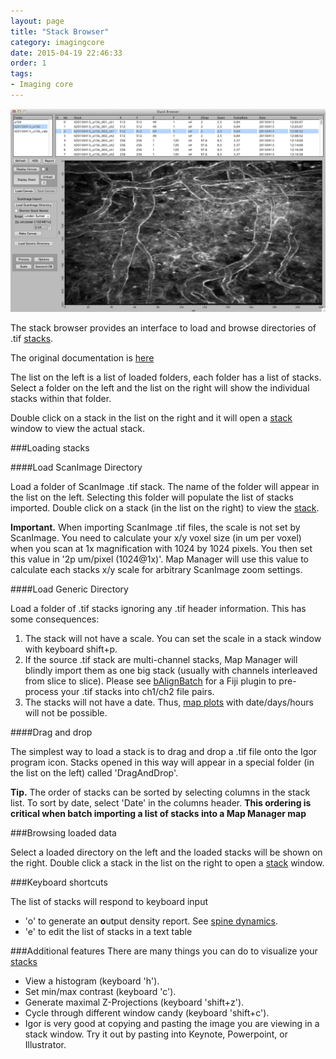 ```yaml
---
layout: page
title: "Stack Browser"
category: imagingcore
date: 2015-04-19 22:46:33
order: 1
tags:
- Imaging core
---
```


<IMG class="img-float-left" SRC="../images/mm3/mm3-stack-browser.png" WIDTH="800">

<div class="print-page-break"></div>

 
The stack browser provides an interface to load and browse directories of .tif [stacks][3].

The original documentation is [here][2]

The list on the left is a list of loaded folders, each folder has a list of stacks. Select a folder on the left and the list on the right will show the individual stacks within that folder.

Double click on a stack in the list on the right and it will open a [stack][3] window to view the actual stack.

###Loading stacks

####Load ScanImage Directory

Load a folder of ScanImage .tif stack. The name of the folder will appear in the list on the left. Selecting this folder will populate the list of stacks imported. Double click on a stack (in the list on the right) to view the [stack][3].

<p class="important"><B>Important.</B> When importing ScanImage .tif files, the scale is not set by ScanImage. You need to calculate your x/y voxel size (in um per voxel) when you scan at 1x magnification with 1024 by 1024 pixels. You then set this value in '2p um/pixel (1024@1x)'. Map Manager will use this value to calculate each stacks x/y scale for arbitrary ScanImage zoom settings.</p>

####Load Generic Directory

Load a folder of .tif stacks ignoring any .tif header information. This has some consequences:

 1. The stack will not have a scale. You can set the scale in a stack window with keyboard shift+p.
 2. If the source .tif stack are multi-channel stacks, Map Manager will blindly import them as one big stack (usually with channels interleaved from slice to slice). Please see [bAlignBatch][5] for a Fiji plugin to pre-process your .tif stacks into ch1/ch2 file pairs.
 3. The stacks will not have a date. Thus, [map plots][4] with date/days/hours will not be possible.

####Drag and drop

The simplest way to load a stack is to drag and drop a .tif file onto the Igor program icon. Stacks opened in this way will appear in a special folder (in the list on the left) called 'DragAndDrop'.

<p class="tip"><B>Tip.</B> The order of stacks can be sorted by selecting columns in the stack list. To sort by date, select 'Date' in the columns header. <b>This ordering is critical when batch importing a list of stacks into a Map Manager map</B></p>

###Browsing loaded data

Select a loaded directory on the left  and the loaded stacks will be shown on the right. Double click a stack in the list on the right to open a [stack][3] window.

###Keyboard shortcuts

The list of stacks will respond to keyboard input

  - 'o' to generate an **o**utput density report. See [spine dynamics][6].
  - 'e' to edit the list of stacks in a text table
  
###Additional features
There are many things you can do to visualize your [stacks][3]

  - View a histogram (keyboard 'h').
  - Set min/max contrast (keyboard 'c').
  - Generate maximal Z-Projections (keyboard 'shift+z').
  - Cycle through different window candy (keyboard 'shift+c').
  - Igor is very good at copying and pasting the image you are viewing in a stack window. Try it out by pasting into Keynote, Powerpoint, or Illustrator.
  


[1]: /mapmanager/stack-browser/
[2]: http://www.robertcudmore.org/maptracker/v2/stack-browser/
[3]: /mapmanager/stack/
[4]: /mapmanager/map-plot/
[5]: https://github.com/cudmore/bob-fiji-plugins
[6]: /mapmanager/spine-dynamics/
